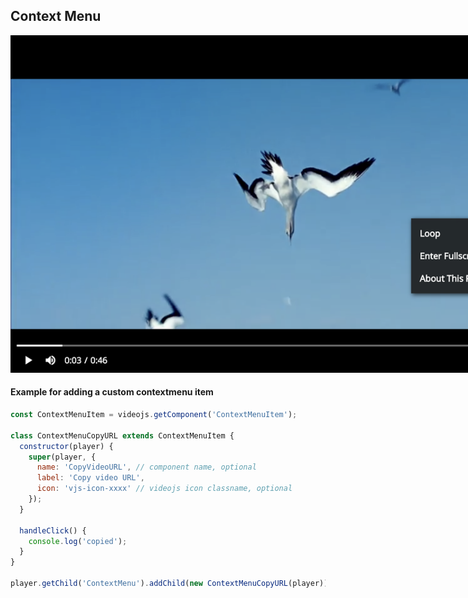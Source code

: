 ## Context Menu

<img src="../screenshot/contextmenu.png" style="max-width: 960px;">

#### Example for adding a custom contextmenu item

```js
const ContextMenuItem = videojs.getComponent('ContextMenuItem');

class ContextMenuCopyURL extends ContextMenuItem {
  constructor(player) {
    super(player, {
      name: 'CopyVideoURL', // component name, optional
      label: 'Copy video URL',
      icon: 'vjs-icon-xxxx' // videojs icon classname, optional
    });
  }

  handleClick() {
    console.log('copied');
  }
}

player.getChild('ContextMenu').addChild(new ContextMenuCopyURL(player));
```
